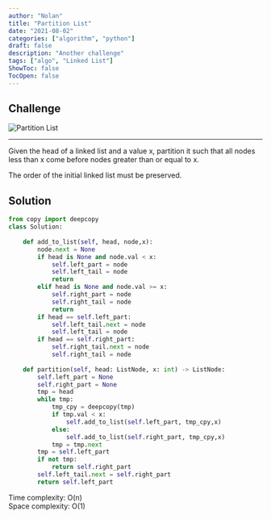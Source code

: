 ```yaml
---
author: "Nolan"
title: "Partition List"
date: "2021-08-02"
categories: ["algorithm", "python"]
draft: false
description: "Another challenge"
tags: ["algo", "Linked List"]
ShowToc: false
TocOpen: false
---
```


## Challenge

![Partition List](https://algo.nolanemirot.com/partition-list.jpeg)

---


Given the head of a linked list and a value x, partition it such that all nodes less than x come before nodes greater than or equal to x.

The order of the initial linked list must be preserved.

## Solution

```python
from copy import deepcopy
class Solution:
    
    def add_to_list(self, head, node,x):
        node.next = None
        if head is None and node.val < x:
            self.left_part = node
            self.left_tail = node
            return
        elif head is None and node.val >= x:
            self.right_part = node
            self.right_tail = node
            return
        if head == self.left_part:
            self.left_tail.next = node
            self.left_tail = node
        if head == self.right_part:
            self.right_tail.next = node
            self.right_tail = node
        
    def partition(self, head: ListNode, x: int) -> ListNode:
        self.left_part = None
        self.right_part = None
        tmp = head
        while tmp:
            tmp_cpy = deepcopy(tmp)
            if tmp.val < x:
                self.add_to_list(self.left_part, tmp_cpy,x)
            else:
                self.add_to_list(self.right_part, tmp_cpy,x)
            tmp = tmp.next
        tmp = self.left_part
        if not tmp:
            return self.right_part
        self.left_tail.next = self.right_part
        return self.left_part
```

Time complexity: O(n)  
Space complexity: O(1)